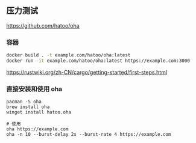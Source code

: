 ## 压力测试

https://github.com/hatoo/oha

### 容器

```bash
docker build . -t example.com/hatoo/oha:latest
docker run -it example.com/hatoo/oha:latest https://example.com:3000
```

https://rustwiki.org/zh-CN/cargo/getting-started/first-steps.html

### 直接安装和使用 oha

```
pacman -S oha
brew install oha
winget install hatoo.oha

# 使用
oha https://example.com
oha -n 10 --burst-delay 2s --burst-rate 4 https://example.com
```
